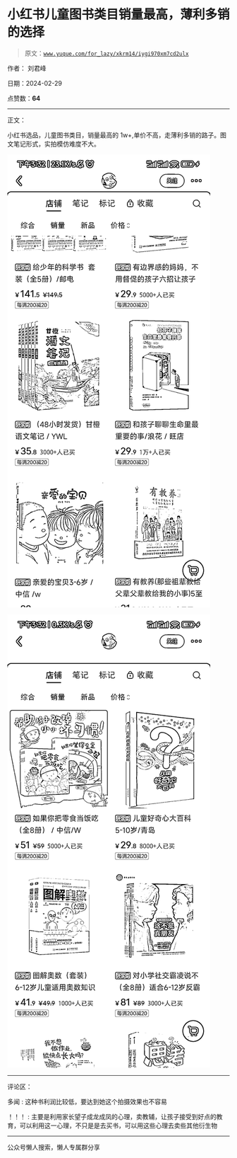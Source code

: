 # 小红书儿童图书类目销量最高，薄利多销的选择

> 原文：[`www.yuque.com/for_lazy/xkrm14/iygi970xm7cd2ulx`](https://www.yuque.com/for_lazy/xkrm14/iygi970xm7cd2ulx)

作者： 刘君峰

日期：2024-02-29

点赞数：**64**

* * *

正文：

小红书选品，儿童图书类目，销量最高的 1w+,单价不高，走薄利多销的路子。图文笔记形式，实拍模仿难度不大。

![](img/75ec9d1017cd3b3940357f4845ce1ad9.png)

![](img/c3d5fceca77ac55ea8080f35e46c519e.png)

* * *

评论区：

多闻 : 这种书利润比较低，要达到她这个拍摄效果也不容易

！！！ : 主要是利用家长望子成龙成凤的心理，卖教辅，让孩子接受到好点的教育，可以利用这一心理，不只是是去买书，可以用这些心理去卖些其他衍生物

* * *

公众号懒人搜索，懒人专属群分享